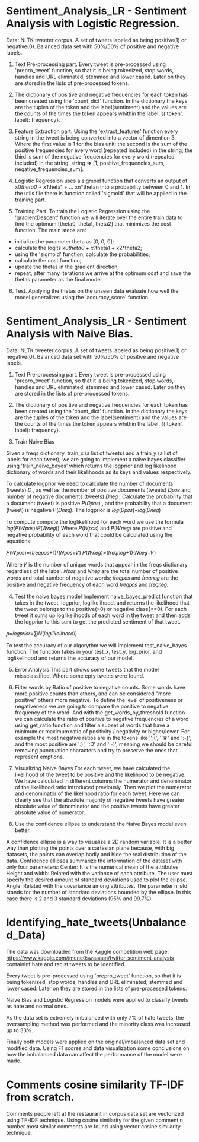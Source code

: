 # Sentiment_Analysis_LR - Sentiment Analysis with Logistic Regression.

Data: NLTK tweeter corpus. A set of tweets labeled as being positive(1) or negative(0). Balanced data set with 50%/50% of positive and negative labels.

1. Text Pre-processing part.
Every tweet is pre-processed using 'prepro_tweet' function, so that it is being tokenized, stop words, handles and URL eliminated; stemmed and lower cased. Later on they are 
stored in the lists of pre-processed tokens.

2. The dictionary of positive and negative frequencies for each token has been created using the 'count_dict' function. In the dictionary the keys are the tuples of the token
and the label(sentiment) and the values are the counts of the times the token appears whithin the label. {('token', label): frequency}.

3. Feature Extraction part.
Using the 'extract_features' function every string in the tweet is being converted into a vector of dimention 3. Where the first value is 1 for the bias unit; the second is the
sum of the positive frequencies for every word (repeated included) in the string; the third is sum of the negative frequencies for every word (repeated included) in the string.
string => [1, positive_frequencies_sum, negative_frequencies_sum].

4. Logistic Regression uses a sigmoid function that converts an output of x0*theta0 + x1*theta1 + ... xn*thetan into a probability between 0 and 1. In the utils file there is
function called 'sigmoid' that will be applied in the training part.

5. Training Part.
To train the Logistic Regression using the 'gradientDescent' function we will iterate over the entire train data to find the optimum [theta0, theta1, theta2] that minimizes 
the cost function. The main steps are:
- initialize the parameter theta as [0, 0, 0];
- calculate the logits x0*theta0 + x1*theta1 + x2*theta2;
- using the 'sigmoid' function, calculate the probabilities;
- calculate the cost function;
- update the thetas in the gradient direction;
- repeat; after many iterations we arrive at the optimum cost and save the thetas parameter as the final model.

6. Test.
Applying the thetas on the unseen data evaluate how well the model generalizes using the 'accuracy_score' function.


# Sentiment_Analysis_LR - Sentiment Analysis with Naive Bias.

Data: NLTK tweeter corpus. A set of tweets labeled as being positive(1) or negative(0). Balanced data set with 50%/50% of positive and negative labels.

1. Text Pre-processing part.
Every tweet is pre-processed using 'prepro_tweet' function, so that it is being tokenized, stop words, handles and URL eliminated; stemmed and lower cased. Later on they are 
stored in the lists of pre-processed tokens.

2. The dictionary of positive and negative frequencies for each token has been created using the 'count_dict' function. In the dictionary the keys are the tuples of the token
and the label(sentiment) and the values are the counts of the times the token appears whithin the label. {('token', label): frequency}.

3. Train Naive Bias

Given a freqs dictionary, train_x (a list of tweets) and a train_y (a list of labels for each tweet), we are going to implement a naive bayes classifier using 'train_naive_bayes' which returns the logprior and log likelihood dictionary of words and their likelihoods as its keys and values respectively.

To calculate logprior we need to calculate the number of documents (tweets) 𝐷 , as well as the number of positive documents (tweets) 𝐷𝑝𝑜𝑠 and number of negative documents (tweets) 𝐷𝑛𝑒𝑔 . Calculate the probability that a document (tweet) is positive 𝑃(𝐷𝑝𝑜𝑠) , and the probability that a document (tweet) is negative 𝑃(𝐷𝑛𝑒𝑔). The logprior is 𝑙𝑜𝑔(𝐷𝑝𝑜𝑠)−𝑙𝑜𝑔(𝐷𝑛𝑒𝑔)

To compute compute the loglikelihood for each word we use the formula 𝑙𝑜𝑔(𝑃(𝑊𝑝𝑜𝑠)/𝑃(𝑊𝑛𝑒𝑔)) Where 𝑃(𝑊𝑝𝑜𝑠) and 𝑃(𝑊𝑛𝑒𝑔) are positive and negative probability of each word that could be calculated using the equations:

𝑃(𝑊𝑝𝑜𝑠)=(𝑓𝑟𝑒𝑞𝑝𝑜𝑠+1)/(𝑁𝑝𝑜𝑠+𝑉) 𝑃(𝑊𝑛𝑒𝑔)=(𝑓𝑟𝑒𝑞𝑛𝑒𝑔+1)(𝑁𝑛𝑒𝑔+𝑉)

Where 𝑉 is the number of unique words that appear in the freqs dictionary regardless of the label. 𝑁𝑝𝑜𝑠 and 𝑁𝑛𝑒𝑔 are the total number of positive words and total number of negative words; 𝑓𝑟𝑒𝑞𝑝𝑜𝑠 and 𝑓𝑟𝑒𝑞𝑛𝑒𝑔 are the positive and negative frequency of each word 𝑓𝑟𝑒𝑞𝑝𝑜𝑠 and 𝑓𝑟𝑒𝑞𝑛𝑒𝑔.

4. Test the naive bayes model
Implement naive_bayes_predict function that takes in the tweet, logprior, loglikelihood. and returns the likelihood that the tweet belongs to the positive(>0) or negative class(<=0). For each tweet it sums up loglikelihoods of each word in the tweet and then adds the logprior to this sum to get the predicted sentiment of that tweet.

𝑝=𝑙𝑜𝑔𝑝𝑟𝑖𝑜𝑟+∑𝑖𝑁(𝑙𝑜𝑔𝑙𝑖𝑘𝑒𝑙𝑖ℎ𝑜𝑜𝑑𝑖)

To test the accuracy of our algorythm we will implement test_naive_bayes function. The function takes in your test_x, test_y, log_prior, and loglikelihood and returns the accuracy of our model.

5. Error Analysis
This part shows some tweets that the model missclassified. Where some epty tweets were found.

6. Filter words by Ratio of positive to negative counts.
Some words have more positive counts than others, and can be considered "more positive" others more negative. To define the level of positiveness or negativeness we are going to compare the positive to negative frequency of the word. And with the get_words_by_threshold function we can calculate the ratio of positive to negative frequencies of a word using get_ratio function and filter a subset of words that have a minimum or maximum ratio of positivity / negativity or higher/lower. For example the most negative ratios are in the tokens like '':(', ''♛' and ':-('; and the most positive are ':)', ':D' and ':-)', meaning we should be careful removing punctuation characters and try to preserve the 
ones that represent emptions.

7. Visualizing Naive Bayes
For each tweet, we have calculated the likelihood of the tweet to be positive and the likelihood to be negative. We have calculated in different columns the numerator and denominator of the likelihood ratio introduced previously. Then we plot the numerator and denominator of the likelihood ratio for each tweet. Here we can clearly see that the absolute majority of negative tweets have greater absolute value of denominator and the positive tweets have greater absolute value of numerator.

8. Use the confidence ellipse to understand the Naïve Bayes model even better.

A confidence ellipse is a way to visualize a 2D random variable. It is a better way than plotting the points over a cartesian plane because, with big datasets, the points can overlap badly and hide the real distribution of the data. Confidence ellipses summarize the information of the dataset with only four parameters:
Center: It is the numerical mean of the attributes
Height and width: Related with the variance of each attribute. The user must specify the desired amount of standard deviations used to plot the ellipse.
Angle: Related with the covariance among attributes.
The parameter n_std stands for the number of standard deviations bounded by the ellipse. In this case there is 2 and 3 standard deviations (95% and 99.7%)

# Identifying_hate_tweets(Unbalanced_Data)

The data was downloaded from the Kaggle competition web page: https://www.kaggle.com/imene0swaaaan/twitter-sentiment-analysis containinf hate and racist tweets to be identified.

Every tweet is pre-processed using 'prepro_tweet' function, so that it is being tokenized, stop words, handles and URL eliminated; stemmed and lower cased. Later on they are 
stored in the lists of pre-processed tokens.

Naive Bias and Logistic Regression models were applied to classify tweets as hate and normal ones. 

As the data set is extremely imbalanced with only 7% of hate tweets, the oversampling method was performed and the minority class was  increased up to 33%.

Finally both models were applied on the original/imbalanced data set and modified data. Using F1 scores and data visualization some conclusions on how the imbalanced data can affect the performance of the model were made.

# Comments cosine similarity TF-IDF from scratch.

Comments people left at the restaurant in corpus data set are vectorized using TF-IDF technique. Using cosine similarity for the given comment n number most similar comments are found using vector cosine similarity technique.
